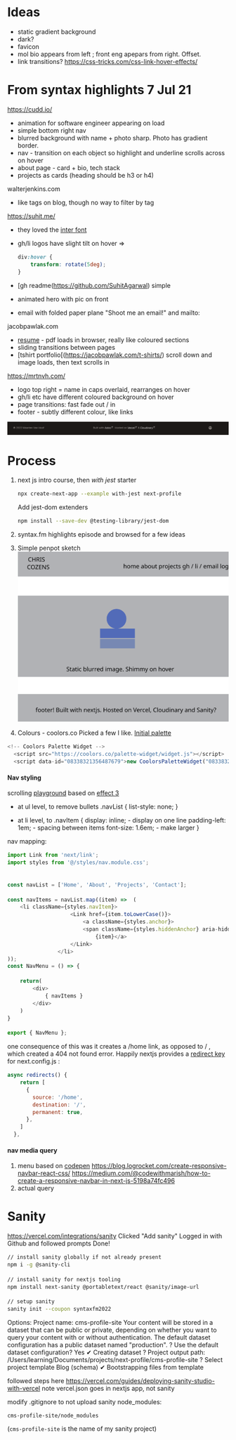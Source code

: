 # Ideas


- static gradient background
- dark?
- favicon
- mol bio appears from left ; front eng apepars from right. Offset.
- link transitions? https://css-tricks.com/css-link-hover-effects/

# From syntax highlights 7 Jul 21
https://cudd.io/

- animation for software engineer appearing on load
- simple bottom right nav
- blurred background with name + photo sharp. Photo has gradient border.
- nav - transition on each object so highlight and underline scrolls across on hover
- about page - card + bio, tech stack
- projects as cards (heading should be h3 or h4)

walterjenkins.com

- like tags on blog, though no way to filter by tag

https://suhit.me/

- they loved the [inter font](https://fonts.google.com/specimen/Inter)
- gh/li logos have slight tilt on hover
	=> 
	
	```css
	div:hover {
  		transform: rotate(5deg);
	}
	```
- [gh readme(https://github.com/SuhitAgarwal) simple
- animated hero with pic on front
- email with folded paper plane "Shoot me an email!" and mailto:


jacobpawlak.com

- [resume](https://jacobpawlak.com/wp-content/uploads/2022/01/JacobPawlak_resume.pdf) - pdf loads in browser, really like coloured sections
- sliding transitions between pages
- [tshirt portfolio[(https://jacobpawlak.com/t-shirts/) scroll down and image loads, then text scrolls in


https://mrtnvh.com/

- logo top right = name in caps overlaid, rearranges on hover
- gh/li etc have different coloured background on hover
- page transitions: fast fade out / in
- footer - subtly different colour, like links

![footer](mrtnvh-footer.png)


# Process
1. next js intro course, then *with jest* starter

	```bash
	npx create-next-app --example with-jest next-profile
	```
	
	Add jest-dom extenders
	
	```bash
	npm install --save-dev @testing-library/jest-dom
	```
	
	
2. syntax.fm highlights episode and browsed for a few ideas
3. Simple penpot sketch ![penpot](penpot-next-profile-home-v1/f380b800-3a4f-11ed-a5c2-cf2300df1f4f/f380b801-3a4f-11ed-a5c2-cf2300df1f4f.svg)
4. Colours - coolors.co 
	Picked a few I like. [Initial palette](https://coolors.co/ffffe0-80808d-191936-14213d-ccdbdc)  
	
	
```javascript
<!-- Coolors Palette Widget -->
  <script src="https://coolors.co/palette-widget/widget.js"></script>
  <script data-id="08338321356487679">new CoolorsPaletteWidget("08338321356487679", ["ffffe0","80808d","191936","14213d","ccdbdc"],"next-profile-v1"); </script>
```

#### Nav styling
 scrolling 
 [playground](https://codepen.io/pen/)
 based on [effect 3](https://codepen.io/kathykato/pen/JjoebyL)
 - at ul level, to remove bullets
 .navList {
    list-style: none;
}

- at li level, to
.navItem {
    display: inline; - display on one line
    padding-left: 1em; - spacing between items
    font-size: 1.6em; - make larger
}

nav mapping:

```typescript
import Link from 'next/link';
import styles from '@/styles/nav.module.css';


const navList = ['Home', 'About', 'Projects', 'Contact'];
    
const navItems = navList.map((item) =>  (
    <li className={styles.navItem}> 
                    <Link href={item.toLowerCase()}>
                        <a className={styles.anchor}>
                        <span className={styles.hiddenAnchor} aria-hidden="true" data-content={item}> </span>
                            {item}</a>
                    </Link>
                </li>
));
const NavMenu = () => {

    return(
        <div>
            { navItems }
        </div>
    )
}

export { NavMenu };
```

one consequence of this was it creates a /home link, as opposed to / , which created a 404 not found error. Happily nextjs provides a [redirect key](https://nextjs.org/docs/api-reference/next.config.js/redirects) for next.config.js :


```javascript
async redirects() {
    return [
      {
        source: '/home',
        destination: '/',
        permanent: true,
      },
    ]
  },
  ```
      
#### nav media query
1. menu
based on [codepen](https://codepen.io/himalayasingh/pen/GzZWyX)
https://blog.logrocket.com/create-responsive-navbar-react-css/
https://medium.com/@codewithmarish/how-to-create-a-responsive-navbar-in-next-js-5198a74fc496
2. actual query



# Sanity
https://vercel.com/integrations/sanity
Clicked "Add sanity"
Logged in with Github and followed prompts
Done!

```bash
// install sanity globally if not already present
npm i -g @sanity-cli

// install sanity for nextjs tooling
npm install next-sanity @portabletext/react @sanity/image-url

// setup sanity
sanity init --coupon syntaxfm2022


```

Options:
Project name: cms-profile-site
Your content will be stored in a dataset that can be public or private, depending on
whether you want to query your content with or without authentication.
The default dataset configuration has a public dataset named "production".
? Use the default dataset configuration? Yes
✔ Creating dataset
? Project output path: /Users/learning/Documents/projects/next-profile/cms-profile-site
? Select project template Blog (schema)
✔ Bootstrapping files from template

followed steps here https://vercel.com/guides/deploying-sanity-studio-with-vercel
note vercel.json goes in nextjs app, not sanity

modify .gitignore to not upload sanity node_modules:

```
cms-profile-site/node_modules
```
(`cms-profile-site` is the name of my sanity project)


